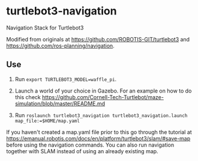 # turtlebot3-navigation
Navigation Stack for Turtlebot3

Modified from originals at https://github.com/ROBOTIS-GIT/turtlebot3 and https://github.com/ros-planning/navigation.

## Use

1. Run  ```export TURTLEBOT3_MODEL=waffle_pi```.

2. Launch a world of your choice in Gazebo. For an example on how to do this check https://github.com/Cornell-Tech-Turtlebot/maze-simulation/blob/master/README.md

3. Run ```roslaunch turtlebot3_navigation turtlebot3_navigation.launch map_file:=$HOME/map.yaml```

If you haven't created a map.yaml file prior to this go through the tutorial at https://emanual.robotis.com/docs/en/platform/turtlebot3/slam/#save-map before using the navigation commands. You can also run navigation together with SLAM instead of using an already existing map.

